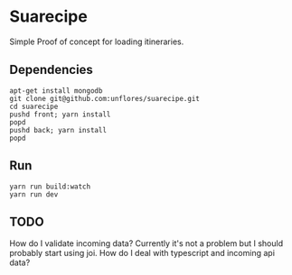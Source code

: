 # Suarecipe

Simple Proof of concept for loading itineraries.

## Dependencies

```
apt-get install mongodb
git clone git@github.com:unflores/suarecipe.git
cd suarecipe
pushd front; yarn install
popd
pushd back; yarn install
popd
```

## Run

```
yarn run build:watch
yarn run dev
```

## TODO

How do I validate incoming data? Currently it's not a problem but I should probably start using joi.
How do I deal with typescript and incoming api data?
